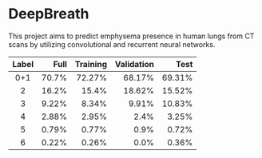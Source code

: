 # DeepBreath

This project aims to predict emphysema presence in human lungs from CT scans by utilizing convolutional and recurrent neural networks.


| Label | Full  | Training | Validation | Test   |
|:-----:| -----:| --------:| ----------:| ------:|
| 0+1   | 70.7% | 72.27%   | 68.17%     | 69.31% |
| 2     | 16.2% | 15.4%    | 18.62%     | 15.52% |
| 3     | 9.22% | 8.34%    | 9.91%      | 10.83% |
| 4     | 2.88% | 2.95%    | 2.4%       | 3.25%  |
| 5     | 0.79% | 0.77%    | 0.9%       | 0.72%  |
| 6     | 0.22% | 0.26%    | 0.0%       | 0.36%  |
